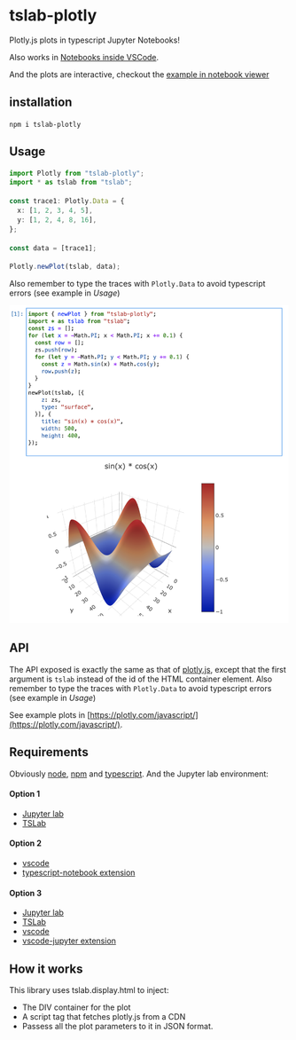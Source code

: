 # tslab-plotly

Plotly.js plots in typescript Jupyter Notebooks!

Also works in [Notebooks inside VSCode](https://code.visualstudio.com/docs/datascience/jupyter-notebooks).

And the plots are interactive, checkout the [example in notebook viewer](https://nbviewer.jupyter.org/github/dbuezas/tslab-plotly/blob/master/example/notebook.ipynb)

## installation

`npm i tslab-plotly`

## Usage

```typescript
import Plotly from "tslab-plotly";
import * as tslab from "tslab";

const trace1: Plotly.Data = {
  x: [1, 2, 3, 4, 5],
  y: [1, 2, 4, 8, 16],
};

const data = [trace1];

Plotly.newPlot(tslab, data);
```

Also remember to type the traces with `Plotly.Data` to avoid typescript errors (see example in _Usage_)

![alt text](https://github.com/dbuezas/tslab-plotly/blob/master/screenshot.png "Screenshot")

## API

The API exposed is exactly the same as that of [plotly.js](https://plotly.com/javascript/), except that the first argument is `tslab` instead of the id of the HTML container element.
Also remember to type the traces with `Plotly.Data` to avoid typescript errors (see example in _Usage_)

See example plots in [https://plotly.com/javascript/](https://plotly.com/javascript/).

## Requirements

Obviously [node](https://nodejs.org/), [npm](https://www.npmjs.com/) and [typescript](https://www.npmjs.com/package/typescript).
And the Jupyter lab environment:

#### Option 1

- [Jupyter lab](https://jupyterlab.readthedocs.io/en/stable/getting_started/installation.html)
- [TSLab](https://github.com/yunabe/tslab)

#### Option 2

- [vscode](https://code.visualstudio.com/)
- [typescript-notebook extension](https://github.com/DonJayamanne/typescript-notebook)

#### Option 3

- [Jupyter lab](https://jupyterlab.readthedocs.io/en/stable/getting_started/installation.html)
- [TSLab](https://github.com/yunabe/tslab)
- [vscode](https://code.visualstudio.com/)
- [vscode-jupyter extension](https://github.com/Microsoft/vscode-jupyter)

## How it works

This library uses tslab.display.html to inject:

- The DIV container for the plot
- A script tag that fetches plotly.js from a CDN
- Passess all the plot parameters to it in JSON format.
